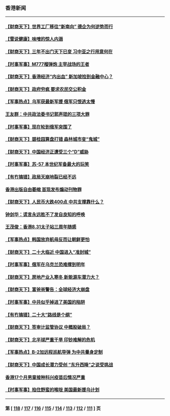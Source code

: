 ### 香港新闻
---
#### [【财商天下】世界工厂移往“新南向” 德企为何逆势而行](../../pages/ncid1349362/n13826798.md) 
#### [【雪说健康】味噌的惊人内涵](../../pages/ncid1349362/n13826045.md) 
#### [【财商天下】三年不出门天下已变 习中亚之行用意何在](../../pages/ncid1349362/n13825946.md) 
#### [【时事军事】M777榴弹炮 主宰战场的王者](../../pages/ncid1349362/n13825132.md) 
#### [【财商天下】香港经济“内出血” 新加坡捡到金融中心？](../../pages/ncid1349362/n13825124.md) 
#### [【财商天下】政府穷疯 要求农民交公积金](../../pages/ncid1349362/n13824290.md) 
#### [【军事热点】乌军获最新军援 俄军只恨逃太慢](../../pages/ncid1349362/n13823824.md) 
#### [王友群：中共政法委书记郭声琨的三项大罪](../../pages/ncid1349362/n13823608.md) 
#### [【时事军事】现在轮到俄军突围了](../../pages/ncid1349362/n13822390.md) 
#### [【财商天下】碧桂园算盘打错 森林城市变“鬼城”](../../pages/ncid1349362/n13821088.md) 
#### [【财商天下】中国经济正遭受三个“D”威胁](../../pages/ncid1349362/n13820299.md) 
#### [【时事军事】苏-57 本世纪军备最大的玩笑](../../pages/ncid1349362/n13819524.md) 
#### [【有冇搞错】政局天崩地裂已经不远](../../pages/ncid1349362/n13819619.md) 
#### [香港出版自由萎缩 首现发布煽动刊物罪](../../pages/ncid1349362/n13819924.md) 
#### [【财商天下】人民币大跌400点 中共支撑靠什么？](../../pages/ncid1349362/n13818750.md) 
#### [钟剑华：谎言永远胜不了发自良知的呼唤](../../pages/ncid1349362/n13818768.md) 
#### [王茂俊：香港8.31太子站三周年随感](../../pages/ncid1349362/n13818741.md) 
#### [【军事热点】韩国放弃航母反而让朝鲜更怕](../../pages/ncid1349362/n13817970.md) 
#### [【财商天下】二十大临近 中国进入“准封城”](../../pages/ncid1349362/n13817986.md) 
#### [【时事军事】俄军在乌克兰恐难撑到明年](../../pages/ncid1349362/n13817107.md) 
#### [【财商天下】房地产业入寒冬 新能源车潜力大？](../../pages/ncid1349362/n13816362.md) 
#### [【财商天下】富爸爸警告：全球经济大崩盘](../../pages/ncid1349362/n13815607.md) 
#### [【时事军事】中共似乎掉进了美国的陷阱](../../pages/ncid1349362/n13814851.md) 
#### [【有冇搞错】二十大“路线是个纲”](../../pages/ncid1349362/n13814902.md) 
#### [【财商天下】签审计监管协议 中概股破局？](../../pages/ncid1349362/n13814835.md) 
#### [【财商天下】北半球严重干旱 印钞难解的危机](../../pages/ncid1349362/n13814000.md) 
#### [【军事热点】B-2加远程巡航导弹 为中共量身定制](../../pages/ncid1349362/n13813296.md) 
#### [【财商天下】中国成长潜力受创 “东升西降”之说受挑战](../../pages/ncid1349362/n13813278.md) 
#### [香港17个月男童接种科兴疫苗后情况严重](../../pages/ncid1349362/n13812285.md) 
#### [【时事军事】掐住野蛮的喉咙 美国最新援乌计划](../../pages/ncid1349362/n13812028.md) 

---
#### 第 [ [118](./118.md) / [117](./117.md) / [116](./116.md) / [115](./115.md) / [114](./114.md) / [113](./113.md) / [112](./112.md) / [111](./111.md) ] 页
